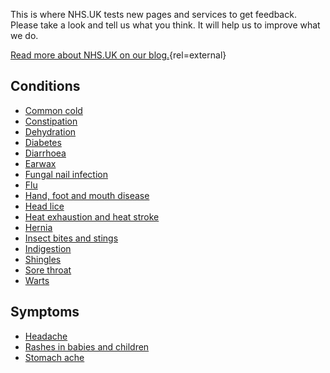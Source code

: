 This is where NHS.UK tests new pages and services to get feedback. Please
take a look and tell us what you think. It will help us to improve what we do.

[Read more about NHS.UK on our blog.](http://transformation.blog.nhs.uk/){rel=external}

## Conditions

* [Common cold](/conditions/cold)
* [Constipation](/conditions/constipation)
* [Dehydration](/conditions/dehydration)
* [Diabetes](/conditions/type-2-diabetes/check-if-you-have-it)
* [Diarrhoea](/conditions/diarrhoea)
* [Earwax](/conditions/earwax)
* [Fungal nail infection](/conditions/fungal-nail-infection)
* [Flu](/conditions/flu)
* [Hand, foot and mouth disease](/conditions/hand-foot-and-mouth-disease)
* [Head lice](/conditions/head-lice)
* [Heat exhaustion and heat stroke](/conditions/heat-exhaustion-and-heatstroke)
* [Hernia](/conditions/hernia)
* [Insect bites and stings](/conditions/insect-bites-and-stings)
* [Indigestion](/conditions/indigestion)
* [Shingles](/conditions/shingles)
* [Sore throat](/conditions/sore-throat)
* [Warts](/conditions/warts)

## Symptoms

* [Headache](/symptoms/headache)
* [Rashes in babies and children](/symptoms/rashes-in-babies-and-children)
* [Stomach ache](/symptoms/stomach-ache)
